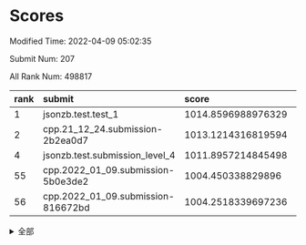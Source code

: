 # Scores

Modified Time: 2022-04-09 05:02:35

Submit Num: 207

All Rank Num: 498817

| rank |               submit               |       score        |       sigma        | pk_num |
| :--- | :--------------------------------- | :----------------- | :----------------- | :----- |
| 1    | jsonzb.test.test_1                 | 1014.8596988976329 | 0.8542242321875572 | 9636   |
| 2    | cpp.21_12_24.submission-2b2ea0d7   | 1013.1214316819594 | 0.7764234636579501 | 9641   |
| 4    | jsonzb.test.submission_level_4     | 1011.8957214845498 | 0.805049683938854  | 9635   |
| 55   | cpp.2022_01_09.submission-5b0e3de2 | 1004.450338829896  | 0.7223045386163378 | 9633   |
| 56   | cpp.2022_01_09.submission-816672bd | 1004.2518339697236 | 0.7174438698640335 | 9636   |


<details>
<summary>全部</summary>

| rank |                 submit                 |       score        |       sigma        | pk_num |
| :--- | :------------------------------------- | :----------------- | :----------------- | :----- |
| 1    | jsonzb.test.test_1                     | 1014.8596988976329 | 0.8542242321875572 | 9636   |
| 2    | cpp.21_12_24.submission-2b2ea0d7       | 1013.1214316819594 | 0.7764234636579501 | 9641   |
| 3    | gobigger.level_3.submission_level_3_41 | 1012.1120995959616 | 0.7810110985008164 | 9641   |
| 4    | jsonzb.test.submission_level_4         | 1011.8957214845498 | 0.805049683938854  | 9635   |
| 5    | gobigger.level_3.submission_level_3_27 | 1011.4346660492697 | 0.7731436241591592 | 9640   |
| 6    | gobigger.level_3.submission_level_3_29 | 1011.2179423492374 | 0.7642040036800095 | 9639   |
| 7    | gobigger.level_3.submission_level_3_46 | 1011.208284088148  | 0.7870285202815085 | 9641   |
| 8    | gobigger.level_3.submission_level_3_37 | 1010.950296601772  | 0.7964626920467605 | 9643   |
| 9    | gobigger.level_3.submission_level_3_26 | 1010.9252320095679 | 0.7604950008775582 | 9643   |
| 10   | gobigger.level_3.submission_level_3_25 | 1010.8633259895706 | 0.7793114825577327 | 9640   |
| 11   | gobigger.level_3.submission_level_3_30 | 1010.8294365418694 | 0.7716172955945865 | 9642   |
| 12   | gobigger.level_3.submission_level_3_36 | 1010.7488829592932 | 0.7764133553309329 | 9637   |
| 13   | gobigger.level_3.submission_level_3_12 | 1010.6217957245998 | 0.7878863791657227 | 9641   |
| 14   | gobigger.level_3.submission_level_3_10 | 1010.5865391940124 | 0.7780733659335753 | 9638   |
| 15   | gobigger.level_3.submission_level_3_45 | 1010.4649645196641 | 0.7341706547297795 | 9634   |
| 16   | gobigger.level_3.submission_level_3_2  | 1010.3685170616003 | 0.7572886486445616 | 9637   |
| 17   | gobigger.level_3.submission_level_3_23 | 1010.3654044948125 | 0.7555988327355747 | 9638   |
| 18   | gobigger.level_3.submission_level_3_8  | 1010.3254098442719 | 0.7533702339317819 | 9641   |
| 19   | gobigger.level_3.submission_level_3_40 | 1010.3172854354937 | 0.7650167862793074 | 9636   |
| 20   | gobigger.level_3.submission_level_3_7  | 1010.2592620919017 | 0.7678630930654339 | 9633   |
| 21   | gobigger.level_3.submission_level_3_22 | 1010.2402197753125 | 0.7706193866631542 | 9637   |
| 22   | gobigger.level_3.submission_level_3_28 | 1010.1742474667286 | 0.7669369340300982 | 9635   |
| 23   | gobigger.level_3.submission_level_3_15 | 1010.1234441407044 | 0.7784586280916522 | 9639   |
| 24   | gobigger.level_3.submission_level_3_35 | 1010.1140727903162 | 0.7551077089799527 | 9640   |
| 25   | gobigger.level_3.submission_level_3_49 | 1010.0937850354505 | 0.7637310438556386 | 9641   |
| 26   | gobigger.level_3.submission_level_3_1  | 1010.0541809135391 | 0.780122903698338  | 9637   |
| 27   | gobigger.level_3.submission_level_3_44 | 1010.0288097409249 | 0.7504507950050994 | 9641   |
| 28   | gobigger.level_3.submission_level_3_13 | 1009.9917964298699 | 0.7674186542768332 | 9638   |
| 29   | gobigger.level_3.submission_level_3_47 | 1009.9333654117352 | 0.7665852240511072 | 9643   |
| 30   | gobigger.level_3.submission_level_3_34 | 1009.8278831722193 | 0.7506103961669888 | 9638   |
| 31   | gobigger.level_3.submission_level_3_38 | 1009.8250717823632 | 0.7545967714731844 | 9639   |
| 32   | gobigger.level_3.submission_level_3_42 | 1009.8011153568282 | 0.7641907323437964 | 9641   |
| 33   | gobigger.level_3.submission_level_3_18 | 1009.75040485951   | 0.7535444193908709 | 9638   |
| 34   | gobigger.level_3.submission_level_3_19 | 1009.7429855635809 | 0.7362457120233563 | 9646   |
| 35   | gobigger.level_3.submission_level_3_39 | 1009.7409008703618 | 0.7582157133461002 | 9638   |
| 36   | gobigger.level_3.submission_level_3_3  | 1009.6836005692181 | 0.7516394918037996 | 9641   |
| 37   | gobigger.level_3.submission_level_3_4  | 1009.6405355082579 | 0.749872575017202  | 9641   |
| 38   | gobigger.level_3.submission_level_3_16 | 1009.6357124612184 | 0.790309190484864  | 9641   |
| 39   | gobigger.level_3.submission_level_3_17 | 1009.5597832563852 | 0.738891598092113  | 9638   |
| 40   | gobigger.level_3.submission_level_3_33 | 1009.5132741898008 | 0.7582761699629479 | 9636   |
| 41   | gobigger.level_3.submission_level_3_21 | 1009.361463666274  | 0.7333556132734986 | 9632   |
| 42   | gobigger.level_3.submission_level_3_48 | 1009.2919130903564 | 0.7394555627153842 | 9640   |
| 43   | gobigger.level_3.submission_level_3_9  | 1009.0947583135318 | 0.7334148402983904 | 9640   |
| 44   | gobigger.level_3.submission_level_3_14 | 1009.0332051916401 | 0.7336494339987241 | 9640   |
| 45   | gobigger.level_3.submission_level_3_5  | 1008.9393977714378 | 0.7740527512126752 | 9641   |
| 46   | gobigger.level_3.submission_level_3_24 | 1008.8586245405016 | 0.7614186421461395 | 9641   |
| 47   | gobigger.level_3.submission_level_3_6  | 1008.7842128866192 | 0.7394822865644275 | 9641   |
| 48   | gobigger.level_3.submission_level_3_32 | 1008.7019868069707 | 0.7510115937542546 | 9639   |
| 49   | gobigger.level_3.submission_level_3_43 | 1008.6749023233688 | 0.7437520320060549 | 9641   |
| 50   | gobigger.level_3.submission_level_3_31 | 1008.5995586443024 | 0.7523472879283957 | 9639   |
| 51   | gobigger.level_3.submission_level_3_11 | 1008.5428976064645 | 0.7419900262274421 | 9641   |
| 52   | gobigger.level_3.submission_level_3_0  | 1008.5185099140145 | 0.7343701714920648 | 9643   |
| 53   | gobigger.level_3.submission_level_3_20 | 1008.2297518751542 | 0.7273589985446831 | 9639   |
| 54   | gobigger.level_1.submission_level_1_23 | 1004.8931662940548 | 0.7212915249562396 | 9639   |
| 55   | cpp.2022_01_09.submission-5b0e3de2     | 1004.450338829896  | 0.7223045386163378 | 9633   |
| 56   | cpp.2022_01_09.submission-816672bd     | 1004.2518339697236 | 0.7174438698640335 | 9636   |
| 57   | gobigger.level_1.submission_level_1_36 | 1004.1254870908256 | 0.7050300421893632 | 9637   |
| 58   | gobigger.level_1.submission_level_1_17 | 1004.1253357178078 | 0.7140464546888129 | 9637   |
| 59   | gobigger.level_1.submission_level_1_45 | 1004.0950168327859 | 0.7251135000525075 | 9638   |
| 60   | gobigger.level_1.submission_level_1_2  | 1004.0905330443137 | 0.7191080589093523 | 9634   |
| 61   | gobigger.level_1.submission_level_1_38 | 1004.0232175385736 | 0.7054020377718273 | 9639   |
| 62   | gobigger.level_1.submission_level_1_19 | 1003.9435290670006 | 0.7123089184457202 | 9641   |
| 63   | gobigger.level_1.submission_level_1_33 | 1003.9285236901812 | 0.7151987507330861 | 9640   |
| 64   | gobigger.level_1.submission_level_1_31 | 1003.9055531089364 | 0.7196999009381769 | 9640   |
| 65   | gobigger.level_1.submission_level_1_34 | 1003.8703856485909 | 0.7068945751668204 | 9637   |
| 66   | gobigger.level_1.submission_level_1_8  | 1003.7619159402814 | 0.7110826933003173 | 9635   |
| 67   | gobigger.level_1.submission_level_1_6  | 1003.7180708624461 | 0.716435382274721  | 9641   |
| 68   | gobigger.level_1.submission_level_1_4  | 1003.703786792134  | 0.7170756145634163 | 9637   |
| 69   | gobigger.level_1.submission_level_1_26 | 1003.6487000216906 | 0.7128562107910819 | 9638   |
| 70   | gobigger.level_1.submission_level_1_11 | 1003.6137997559297 | 0.7073805227663468 | 9642   |
| 71   | gobigger.level_1.submission_level_1_27 | 1003.5972168371414 | 0.7228057740654951 | 9637   |
| 72   | gobigger.level_1.submission_level_1_47 | 1003.5879682825401 | 0.7120591867622217 | 9640   |
| 73   | gobigger.level_1.submission_level_1_16 | 1003.5775765363519 | 0.7202004103756253 | 9639   |
| 74   | gobigger.level_1.submission_level_1_20 | 1003.5519313066403 | 0.7166195456298841 | 9639   |
| 75   | gobigger.level_1.submission_level_1_40 | 1003.5514545908721 | 0.7203997326260837 | 9639   |
| 76   | gobigger.level_1.submission_level_1_12 | 1003.5507801899931 | 0.7120599207865502 | 9637   |
| 77   | gobigger.level_1.submission_level_1_49 | 1003.5368759598874 | 0.7165517255281735 | 9632   |
| 78   | gobigger.level_1.submission_level_1_37 | 1003.4959063681961 | 0.71440633889524   | 9640   |
| 79   | gobigger.level_1.submission_level_1_3  | 1003.4869497632716 | 0.7098270840756966 | 9638   |
| 80   | gobigger.level_1.submission_level_1_41 | 1003.4573499347507 | 0.7148760861091309 | 9640   |
| 81   | gobigger.level_1.submission_level_1_10 | 1003.3759354376925 | 0.7043273860179479 | 9638   |
| 82   | gobigger.level_1.submission_level_1_35 | 1003.3445310938835 | 0.719520206028577  | 9637   |
| 83   | gobigger.level_1.submission_level_1_46 | 1003.3139401199063 | 0.7075880340814392 | 9639   |
| 84   | gobigger.level_1.submission_level_1_30 | 1003.3077124310015 | 0.7123986538375177 | 9638   |
| 85   | gobigger.level_1.submission_level_1_7  | 1003.2331505058329 | 0.7152487582653227 | 9641   |
| 86   | gobigger.level_1.submission_level_1_0  | 1003.2268966301802 | 0.7090703735508759 | 9640   |
| 87   | gobigger.level_1.submission_level_1_32 | 1003.2152851083448 | 0.7166925210954647 | 9640   |
| 88   | gobigger.level_1.submission_level_1_18 | 1003.0576562957744 | 0.7198521048028523 | 9642   |
| 89   | gobigger.level_1.submission_level_1_28 | 1003.0132598452738 | 0.7057655641377991 | 9641   |
| 90   | gobigger.level_1.submission_level_1_14 | 1002.9436792423515 | 0.7047489220467903 | 9640   |
| 91   | gobigger.level_1.submission_level_1_42 | 1002.8389302349415 | 0.7043817429933288 | 9638   |
| 92   | gobigger.level_1.submission_level_1_9  | 1002.8203775495823 | 0.7094699120674359 | 9632   |
| 93   | gobigger.level_1.submission_level_1_22 | 1002.7936783703926 | 0.7216256620446078 | 9640   |
| 94   | gobigger.level_1.submission_level_1_29 | 1002.7418391109386 | 0.7283347750806997 | 9641   |
| 95   | gobigger.level_1.submission_level_1_25 | 1002.6945036224753 | 0.70494643930111   | 9642   |
| 96   | gobigger.level_1.submission_level_1_5  | 1002.6759922294876 | 0.7129527602153513 | 9642   |
| 97   | gobigger.level_1.submission_level_1_21 | 1002.6687065754523 | 0.7202496849453773 | 9643   |
| 98   | gobigger.level_1.submission_level_1_1  | 1002.6633975663487 | 0.7123013395771867 | 9640   |
| 99   | gobigger.level_1.submission_level_1_48 | 1002.5595755502096 | 0.705236007414223  | 9641   |
| 100  | gobigger.level_1.submission_level_1_24 | 1002.4293504920379 | 0.7100422534137922 | 9643   |
| 101  | gobigger.level_1.submission_level_1_43 | 1002.3814304826308 | 0.7043430774170992 | 9641   |
| 102  | gobigger.level_1.submission_level_1_39 | 1002.0825405611498 | 0.7103437720476862 | 9644   |
| 103  | gobigger.level_1.submission_level_1_44 | 1002.0265964567236 | 0.7057726436821815 | 9637   |
| 104  | gobigger.level_1.submission_level_1_15 | 1002.0035687297895 | 0.7157638507445078 | 9640   |
| 105  | gobigger.level_1.submission_level_1_13 | 1001.6510972211031 | 0.7079052725699232 | 9633   |
| 106  | gobigger.random.submission_random_23   | 997.6616825512488  | 0.6999616358375309 | 9640   |
| 107  | gobigger.random.submission_random_39   | 997.6093021934266  | 0.7184215711193854 | 9642   |
| 108  | gobigger.random.submission_random_47   | 997.1139144175282  | 0.7111641193376831 | 9636   |
| 109  | gobigger.random.submission_random_22   | 997.0336734132013  | 0.7160452451089098 | 9638   |
| 110  | gobigger.random.submission_random_17   | 996.9503683117279  | 0.7054131195846617 | 9640   |
| 111  | gobigger.random.submission_random_1    | 996.9048604132446  | 0.7067179507612865 | 9638   |
| 112  | gobigger.random.submission_random_3    | 996.7786381123932  | 0.7136158867987212 | 9639   |
| 113  | gobigger.random.submission_random_34   | 996.7582544750875  | 0.7032999514741985 | 9639   |
| 114  | gobigger.random.submission_random_35   | 996.7091645124408  | 0.714471261622256  | 9639   |
| 115  | gobigger.random.submission_random_41   | 996.6650958008082  | 0.7083026729811799 | 9637   |
| 116  | gobigger.random.submission_random_25   | 996.6638709086009  | 0.7135676680024229 | 9638   |
| 117  | gobigger.random.submission_random_8    | 996.5968414676834  | 0.7051395082135363 | 9638   |
| 118  | gobigger.random.submission_random_29   | 996.5122973450998  | 0.705627272842631  | 9635   |
| 119  | gobigger.random.submission_random_42   | 996.4448036966254  | 0.7200281429386818 | 9640   |
| 120  | gobigger.random.submission_random_13   | 996.4343142883301  | 0.7128484278126224 | 9638   |
| 121  | gobigger.random.submission_random_30   | 996.4130055738623  | 0.7012350512244638 | 9642   |
| 122  | gobigger.random.submission_random_26   | 996.4073394164506  | 0.7059627885070779 | 9646   |
| 123  | gobigger.random.submission_random_11   | 996.4015650558721  | 0.7078137251484531 | 9637   |
| 124  | gobigger.random.submission_random_37   | 996.3666645509037  | 0.7174824337075391 | 9643   |
| 125  | gobigger.random.submission_random_14   | 996.3464439322927  | 0.6935181103449568 | 9637   |
| 126  | gobigger.random.submission_random_36   | 996.3373242396785  | 0.7081484622064208 | 9640   |
| 127  | gobigger.random.submission_random_43   | 996.2945862262404  | 0.7080585412499213 | 9640   |
| 128  | gobigger.random.submission_random_49   | 996.2329358110461  | 0.7113229510409089 | 9637   |
| 129  | gobigger.random.submission_random_20   | 996.2110300255055  | 0.7176483798449008 | 9640   |
| 130  | gobigger.random.submission_random_4    | 996.2046870922644  | 0.7139678276149211 | 9638   |
| 131  | gobigger.random.submission_random_46   | 996.1276337707874  | 0.6998327806290316 | 9640   |
| 132  | gobigger.random.submission_random_2    | 996.1193605242679  | 0.7043719223779402 | 9635   |
| 133  | gobigger.random.submission_random_7    | 996.0931943287859  | 0.7172751650466154 | 9642   |
| 134  | gobigger.random.submission_random_24   | 996.0051648654842  | 0.714274102585455  | 9642   |
| 135  | gobigger.random.submission_random_48   | 996.0034625032077  | 0.7224094257418188 | 9639   |
| 136  | gobigger.random.submission_random_32   | 996.0014823867162  | 0.7175991021303865 | 9643   |
| 137  | gobigger.random.submission_random_45   | 995.9850679342713  | 0.7171476001019976 | 9639   |
| 138  | gobigger.random.submission_random_18   | 995.9709441599778  | 0.7132336327205184 | 9637   |
| 139  | gobigger.random.submission_random_16   | 995.9645498115981  | 0.7055099696319617 | 9647   |
| 140  | gobigger.random.submission_random_9    | 995.9437321788237  | 0.7266896256769003 | 9633   |
| 141  | gobigger.random.submission_random_15   | 995.8991562447302  | 0.7128174969364188 | 9641   |
| 142  | gobigger.random.submission_random_19   | 995.8845000463125  | 0.6989384589648092 | 9637   |
| 143  | gobigger.random.submission_random_44   | 995.8230335744366  | 0.7037404610386165 | 9637   |
| 144  | gobigger.random.submission_random_10   | 995.7805991386726  | 0.7086030863204118 | 9635   |
| 145  | gobigger.random.submission_random_5    | 995.6938956374634  | 0.6999244560292316 | 9635   |
| 146  | gobigger.random.submission_random_31   | 995.5619483148556  | 0.739075695975342  | 9640   |
| 147  | gobigger.random.submission_random_28   | 995.4133454336112  | 0.7107178509687672 | 9641   |
| 148  | gobigger.random.submission_random_27   | 995.3326482647385  | 0.7019414268988693 | 9638   |
| 149  | gobigger.random.submission_random_6    | 995.3174068199754  | 0.7142774184332087 | 9641   |
| 150  | gobigger.random.submission_random_38   | 995.3017282845497  | 0.7149437857561812 | 9635   |
| 151  | gobigger.random.submission_random_21   | 995.2978792791396  | 0.7294557281037886 | 9638   |
| 152  | gobigger.random.submission_random_0    | 995.2757919812242  | 0.7090349561888687 | 9644   |
| 153  | gobigger.random.submission_random_33   | 995.2373495314214  | 0.7144787737165234 | 9636   |
| 154  | gobigger.random.submission_random_12   | 994.9352416811719  | 0.7026146927183351 | 9638   |
| 155  | gobigger.random.submission_random_40   | 994.7792624700285  | 0.7142418190782135 | 9639   |
| 156  | gobigger.level_2.submission_level_2_16 | 993.9880750225401  | 0.7333221195462843 | 9637   |
| 157  | gobigger.level_2.submission_level_2_4  | 993.958882518212   | 0.7290430997367576 | 9645   |
| 158  | gobigger.level_2.submission_level_2_19 | 993.6172364571428  | 0.7457093035134309 | 9639   |
| 159  | gobigger.level_2.submission_level_2_1  | 993.458664011271   | 0.734123854467403  | 9638   |
| 160  | gobigger.level_2.submission_level_2_20 | 993.4332830705606  | 0.7256069223822692 | 9644   |
| 161  | gobigger.level_2.submission_level_2_3  | 993.291526189428   | 0.7422109963731696 | 9638   |
| 162  | gobigger.level_2.submission_level_2_44 | 993.1706027088444  | 0.7331491011181271 | 9639   |
| 163  | gobigger.level_2.submission_level_2_18 | 993.0963309242378  | 0.7328917893873049 | 9637   |
| 164  | gobigger.level_2.submission_level_2_48 | 992.9742355558346  | 0.7418686163530384 | 9639   |
| 165  | gobigger.level_2.submission_level_2_31 | 992.9458033987742  | 0.741214929734924  | 9636   |
| 166  | gobigger.level_2.submission_level_2_45 | 992.9253313009697  | 0.7476890596502465 | 9642   |
| 167  | gobigger.level_2.submission_level_2_22 | 992.8891506513614  | 0.738312408441246  | 9639   |
| 168  | gobigger.level_2.submission_level_2_24 | 992.8608386202735  | 0.7366385986059317 | 9635   |
| 169  | gobigger.level_2.submission_level_2_41 | 992.6832829909308  | 0.7430787518854307 | 9637   |
| 170  | gobigger.level_2.submission_level_2_12 | 992.6486817986492  | 0.7384800416717083 | 9642   |
| 171  | gobigger.level_2.submission_level_2_33 | 992.6199560660468  | 0.7388730800539645 | 9641   |
| 172  | gobigger.level_2.submission_level_2_42 | 992.5523638571163  | 0.73624845985789   | 9637   |
| 173  | gobigger.level_2.submission_level_2_23 | 992.5139205264392  | 0.7435593993445926 | 9634   |
| 174  | gobigger.level_2.submission_level_2_27 | 992.4917864485775  | 0.745377093670343  | 9634   |
| 175  | gobigger.level_2.submission_level_2_47 | 992.4622554801111  | 0.7299054049191344 | 9642   |
| 176  | gobigger.level_2.submission_level_2_25 | 992.4327480857478  | 0.7325655490587656 | 9643   |
| 177  | gobigger.level_2.submission_level_2_34 | 992.4279074367352  | 0.728097155883081  | 9642   |
| 178  | gobigger.level_2.submission_level_2_8  | 992.3243978218301  | 0.746515874821254  | 9639   |
| 179  | gobigger.level_2.submission_level_2_36 | 992.2380358607737  | 0.7578789474326679 | 9632   |
| 180  | gobigger.level_2.submission_level_2_5  | 992.2181299144961  | 0.7642712723629458 | 9642   |
| 181  | gobigger.level_2.submission_level_2_7  | 992.2152685008464  | 0.7394629068350007 | 9638   |
| 182  | gobigger.level_2.submission_level_2_0  | 992.1130827544902  | 0.7652182923467818 | 9634   |
| 183  | gobigger.level_2.submission_level_2_9  | 992.0360834361107  | 0.7390054020632186 | 9637   |
| 184  | gobigger.level_2.submission_level_2_17 | 991.975207204137   | 0.752047700585607  | 9633   |
| 185  | gobigger.level_2.submission_level_2_21 | 991.9609202202766  | 0.7288764188107987 | 9639   |
| 186  | gobigger.level_2.submission_level_2_29 | 991.9196862423075  | 0.7367808385332132 | 9644   |
| 187  | gobigger.level_2.submission_level_2_6  | 991.9070564485266  | 0.7548792449456    | 9639   |
| 188  | gobigger.level_2.submission_level_2_40 | 991.7484208097572  | 0.7575321263369977 | 9642   |
| 189  | gobigger.level_2.submission_level_2_10 | 991.743113854228   | 0.759067244511768  | 9640   |
| 190  | gobigger.level_2.submission_level_2_32 | 991.7066836017975  | 0.7383998238598594 | 9637   |
| 191  | gobigger.level_2.submission_level_2_30 | 991.6045178353006  | 0.7597025419396608 | 9640   |
| 192  | gobigger.level_2.submission_level_2_39 | 991.57823307589    | 0.7425352665022277 | 9643   |
| 193  | gobigger.level_2.submission_level_2_43 | 991.4278361603657  | 0.7470107034311224 | 9635   |
| 194  | gobigger.level_2.submission_level_2_13 | 991.3520185674832  | 0.7428030891449752 | 9635   |
| 195  | gobigger.level_2.submission_level_2_14 | 991.264896555587   | 0.7584840281036219 | 9641   |
| 196  | gobigger.level_2.submission_level_2_46 | 991.15818021162    | 0.7586522331607446 | 9641   |
| 197  | gobigger.level_2.submission_level_2_26 | 991.0894208959721  | 0.7497523010884395 | 9639   |
| 198  | gobigger.level_2.submission_level_2_49 | 990.9875129854491  | 0.7394621921150082 | 9638   |
| 199  | gobigger.level_2.submission_level_2_37 | 990.9872102015535  | 0.7683119445796399 | 9641   |
| 200  | gobigger.level_2.submission_level_2_2  | 990.9866923439432  | 0.7636873464351701 | 9640   |
| 201  | gobigger.level_2.submission_level_2_15 | 990.9692975021392  | 0.7491982630301842 | 9637   |
| 202  | gobigger.level_2.submission_level_2_11 | 990.9451324590464  | 0.757989319247121  | 9638   |
| 203  | gobigger.level_2.submission_level_2_28 | 990.822707578447   | 0.7628211569065959 | 9638   |
| 204  | gobigger.level_2.submission_level_2_38 | 990.2487373717396  | 0.7834458180236158 | 9638   |
| 205  | gobigger.level_2.submission_level_2_35 | 989.8629680283893  | 0.777580681077599  | 9643   |
| 206  | gobigger.none.submission_none_0        | 976.14247260768    | 1.420678473260042  | 9641   |
| 207  | gobigger.none.submission_none_1        | 975.9585561082445  | 1.4353859740569035 | 9639   |

</details>